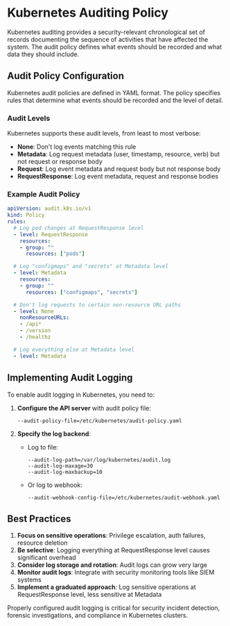 # Kubernetes Auditing Policy

Kubernetes auditing provides a security-relevant chronological set of records documenting the sequence of activities that have affected the system. The audit policy defines what events should be recorded and what data they should include.

## Audit Policy Configuration

Kubernetes audit policies are defined in YAML format. The policy specifies rules that determine what events should be recorded and the level of detail.

### Audit Levels

Kubernetes supports these audit levels, from least to most verbose:

- **None**: Don't log events matching this rule
- **Metadata**: Log request metadata (user, timestamp, resource, verb) but not request or response body
- **Request**: Log event metadata and request body but not response body
- **RequestResponse**: Log event metadata, request and response bodies

### Example Audit Policy

```yaml
apiVersion: audit.k8s.io/v1
kind: Policy
rules:
  # Log pod changes at RequestResponse level
  - level: RequestResponse
    resources:
    - group: ""
      resources: ["pods"]

  # Log "configmaps" and "secrets" at Metadata level
  - level: Metadata
    resources:
    - group: ""
      resources: ["configmaps", "secrets"]

  # Don't log requests to certain non-resource URL paths
  - level: None
    nonResourceURLs:
    - /api*
    - /version
    - /healthz

  # Log everything else at Metadata level
  - level: Metadata
```

## Implementing Audit Logging

To enable audit logging in Kubernetes, you need to:

1. **Configure the API server** with audit policy file:
   ```
   --audit-policy-file=/etc/kubernetes/audit-policy.yaml
   ```

2. **Specify the log backend**:
   - Log to file:
     ```
     --audit-log-path=/var/log/kubernetes/audit.log
     --audit-log-maxage=30
     --audit-log-maxbackup=10
     ```
   - Or log to webhook:
     ```
     --audit-webhook-config-file=/etc/kubernetes/audit-webhook.yaml
     ```

## Best Practices

1. **Focus on sensitive operations**: Privilege escalation, auth failures, resource deletion
2. **Be selective**: Logging everything at RequestResponse level causes significant overhead
3. **Consider log storage and rotation**: Audit logs can grow very large
4. **Monitor audit logs**: Integrate with security monitoring tools like SIEM systems
5. **Implement a graduated approach**: Log sensitive operations at RequestResponse level, less sensitive at Metadata

Properly configured audit logging is critical for security incident detection, forensic investigations, and compliance in Kubernetes clusters.